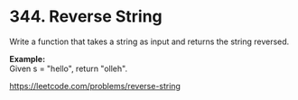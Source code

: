 # 344. Reverse String
Write a function that takes a string as input and returns the string reversed.

**Example:**  
Given s = "hello", return "olleh".

https://leetcode.com/problems/reverse-string